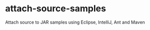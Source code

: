 attach-source-samples
=====================

Attach source to JAR samples using Eclipse, IntelliJ, Ant and Maven
